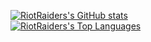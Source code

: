 [![RiotRaiders's GitHub stats](https://github-readme-stats-riotraider.vercel.app/api?username=riotraider&show_icons=true&theme=transparent&include_all_commits=true)](https://github.com/RiotRaider/github-readme-stats)\
[![RiotRaiders's Top Languages](https://github-readme-stats-riotraider.vercel.app/api/top-langs/?username=riotraider&layout=compact&card_width=445&langs_count=10&theme=transparent)](https://github.com/RiotRaider/github-readme-stats)
